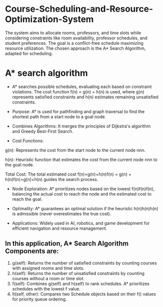# Course-Scheduling-and-Resource-Optimization-System
The system aims to allocate rooms, professors, and time slots while considering constraints like room availability, professor schedules, and student preferences. The goal is a conflict-free schedule maximizing resource utilization.  The chosen approach is the A* Search Algorithm, adapted for scheduling. 

# A* search algorithm

* A* searches possible schedules, evaluating each based on constraint violations. The cost function f(n) = g(n) + h(n) is used, where g(n) represents satisfied constraints and h(n) estimates remaining unsatisfied constraints.

* Purpose: A* is used for pathfinding and graph traversal to find the shortest path from a start node to a goal node.

* Combines Algorithms: It merges the principles of Dijkstra's algorithm and Greedy Best-First Search.

* Cost Functions:

g(n): Represents the cost from the start node to the current node nnn.

h(n): Heuristic function that estimates the cost from the current node nnn to the goal node.

Total Cost: The total estimated cost f(n)=g(n)+h(n)f(n) = g(n) + h(n)f(n)=g(n)+h(n) guides the search process.

* Node Exploration: A* prioritizes nodes based on the lowest f(n)f(n)f(n), balancing the actual cost to reach the node and the estimated cost to reach the goal.

* Optimality: A* guarantees an optimal solution if the heuristic h(n)h(n)h(n) is admissible (never overestimates the true cost).

* Applications: Widely used in AI, robotics, and game development for efficient navigation and resource management.

## In this application, A* Search Algorithm Components are:
1. g(self): Returns the number of satisfied constraints by counting courses with assigned rooms and time slots.
2. h(self): Returns the number of unsatisfied constraints by counting courses without a room or time slot.
3. f(self): Combines g(self) and h(self) to rank schedules. A* prioritizes schedules with the lowest f value.
4. lt(self, other): Compares two Schedule objects based on their f() values for priority queue ordering.
